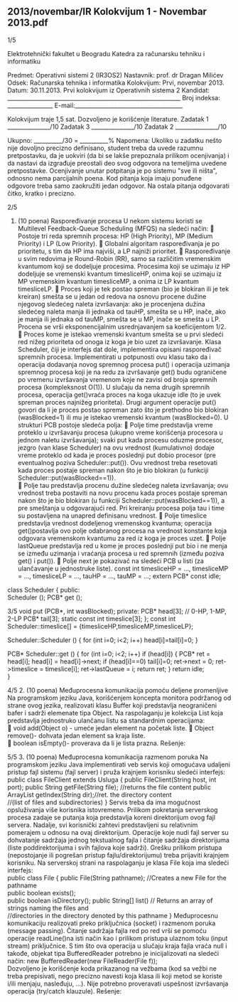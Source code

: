 2013/novembar/IR Kolokvijum 1 - Novembar 2013.pdf
--------------------------------------------------------------------------------


1/5 
 
Elektrotehnički fakultet u Beogradu 
Katedra za računarsku tehniku i informatiku 
 
Predmet: Operativni sistemi 2 (IR3OS2) 
Nastavnik: prof. dr Dragan Milićev 
Odsek: Računarska tehnika i informatika 
Kolokvijum: Prvi, novembar 2013. 
Datum: 30.11.2013. 
Prvi kolokvijum iz Operativnih sistema 2 
Kandidat: _____________________________________________________________ 
Broj indeksa: ________________  E-mail:______________________________________ 
 
Kolokvijum traje 1,5 sat. Dozvoljeno je korišćenje literature. 
Zadatak 1 _______________/10   Zadatak 3 _______________/10 
Zadatak 2 _______________/10    
 
Ukupno: __________/30 = __________% 
Napomena: Ukoliko  u  zadatku  nešto  nije  dovoljno  precizno  definisano,  student  treba  da 
uvede razumnu pretpostavku, da je uokviri (da bi se lakše prepoznala prilikom ocenjivanja) i 
da  nastavi  da  izgrađuje  preostali  deo  svog  odgovora  na  temeljima  uvedene  pretpostavke. 
Ocenjivanje unutar potpitanja je po sistemu "sve ili ništa", odnosno nema parcijalnih poena. 
Kod pitanja koja imaju ponuđene odgovore  treba samo zaokružiti jedan  odgovor.  Na  ostala 
pitanja odgovarati čitko, kratko i precizno. 
 

2/5 
1. (10 poena) Raspoređivanje procesa 
U nekom sistemu koristi se Multilevel Feedback-Queue Scheduling (MFQS) na sledeći način: 
 Postoje  tri  reda  spremnih  procesa:  HP  (High  Priority),  MP  (Medium  Priority)  i  LP 
(Low Priority). 
 Globalni  algoritam  raspoređivanja  je  po  prioritetu,  s  tim  da  HP  ima  najviši,  a  LP 
najniži prioritet. 
 Raspoređivanje   u   svim   redovima   je Round-Robin (RR),   samo   sa   različitim 
vremenskim kvantumom koji se dodeljuje procesima. Procesima koji se uzimaju iz HP 
dodeljuje   se   vremenski   kvantum timesliceHP,   onima   koji   se   uzimaju   iz   MP 
vremenskim kvantum timesliceMP, a onima iz LP kvantum timesliceLP. 
 Proces koji je tek postao spreman (bio je blokiran ili je tek kreiran) smešta se u jedan 
od  redova  na  osnovu  procene  dužine  njegovog  sledećeg  naleta  izvršavanja:  ako  je 
procenjena dužina sledećeg naleta manja ili jednaka od tauHP, smešta se u HP, inače, 
ako je manja ili jednaka od tauMP, smešta se u MP, inače se smešta u LP. Procena se 
vrši eksponencijalnim usrednjavanjem sa koeficijentom 1/2. 
 Proces  kome  je  istekao  vremenski  kvantum  smešta  se  u  prvi  sledeći  red  nižeg 
prioriteta od onoga iz koga je bio uzet za izvršavanje. 
Klasa Scheduler,  čiji  je  interfejs  dat  dole,  implementira  opisani raspoređivač  spremnih 
procesa. Implementirati u potpunosti ovu klasu tako da i operacija dodavanja novog spremnog 
procesa put() i  operacija  uzimanja  spremnog  procesa  koji  je  na  redu  za  izvršavanje get() 
budu ograničene po vremenu izvršavanja vremenom koje ne zavisi od broja spremnih procesa 
(kompleksnost O(1)).  U  slučaju  da  nema  drugih  spremnih  procesa, operacija get()vraća 
proces na koga ukazuje idle (to je uvek spreman proces najnižeg prioriteta). Drugi argument 
operacije put() govori  da  li  je  proces  postao  spreman  zato  što  je  prethodno  bio  blokiran 
(wasBlocked=1) ili mu je istekao vremenski kvantum (wasBlocked=0). 
U strukturi PCB postoje sledeća polja: 
 Polje time predstavlja vreme proteklo u izvršavanju procesa (ukupno vreme korišćenja 
procesora  u  jednom naletu  izvršavanja);  svaki  put  kada  procesu  oduzme  procesor, 
jezgro  (van  klase Scheduler)  na  ovu  vrednost  (kumulativno)  dodaje  vreme  proteklo 
od    kada    je    proces    poslednji    put    dobio    procesor    (pre    eventualnog    poziva 
Scheduler::put()).  Ovu  vrednost  treba  resetovati  kada  proces  postaje  spreman 
nakon što je bio blokiran (u funkciji Scheduler::put(wasBlocked==1)).  
 Polje tau predstavlja procenu dužine sledećeg naleta izvršavanja; ovu vrednost  treba 
postaviti  na  novu procenu  kada  proces  postaje  spreman  nakon  što  je  bio  blokiran  (u 
funkciji Scheduler::put(wasBlocked==1)), a pre smeštanja u odgovarajući red. Pri 
kreiranju procesa polja tau i time su postavljena na unapred definisanu vrednost. 
 Polje timeslice predstavlja  vrednost  dodeljenog  vremenskog  kvantuma;  operacija 
get()postavlja ovo  polje  odabranog  procesa  na  vrednost  konstante  koja  odgovara 
vremenskom kvantumu za red iz koga je proces uzet. 
 Polje lastQueue predstavlja  red  u  kome  je  proces  poslednji  put  bio  i  ne  menja  se 
između uzimanja i vraćanja procesa u red spremnih (između poziva get() i put()). 
 Polje next je pokazivač na sledeći PCB u listi (za ulančavanje u jednostruke liste). 
const int timesliceHP = ..., timesliceMP = ..., timesliceLP = ..., 
          tauHP = ..., tauMP = ...; 
extern PCB* const idle; 
 
class Scheduler { 
public:  
  Scheduler (); 
  PCB* get (); 

3/5 
  void put (PCB*, int wasBlocked); 
private: 
  PCB* head[3];  // 0-HP, 1-MP, 2-LP 
  PCB* tail[3]; 
  static const int timeslice[3]; 
}; 
const int Scheduler::timeslice[] = {timesliceHP,timesliceMP,timesliceLP}; 
 
Scheduler::Scheduler () { 
  for (int i=0; i<2; i++) head[i]=tail[i]=0; 
} 
 
PCB* Scheduler::get () { 
  for (int i=0; i<2; i++) 
    if (head[i]) { 
      PCB* ret = head[i]; 
      head[i] = head[i]->next; 
      if (head[i]==0) tail[i]=0; 
      ret->next = 0; 
      ret->timeslice = timeslice[i]; 
      ret->lastQueue = i; 
      return ret; 
    } 
  return idle;  
} 
 
 
 
 

4/5 
2. (10 poena) Međuprocesna komunikacija pomoću deljene promenljive 
Na  programskom  jeziku  Java,  korišćenjem koncepta monitora podržanog  od  strane  ovog 
jezika,  realizovati klasu Buffer koji  predstavlja  neograničeni  bafer i  sadrži elemenate tipa 
Object. Na  raspolaganju  je  kolekcija List koja predstavlja  jednostruko  ulančanu  listu  sa 
standardnim operacijama:  
 void add(Object o) - umeće jedan element na početak liste. 
 Object remove()- dohvata jedan element sa kraja liste.  
 boolean isEmpty()- proverava da li je lista prazna. 
Rešenje: 

5/5 
3. (10 poena) Međuprocesna komunikacija razmenom poruka 
Na  programskom  jeziku  Java implementirati veb  servis koji omogućava udaljeni pristup  fajl 
sistemu (fajl server) i pruža krajnjem korisniku sledeći interfejs: 
 public class FileClient extends Usluga { 
 public FileClient(String host, int port); 
 public String getFile(String file); //returns the file content 
 public ArrayList<String> getIndex(String dir);//ret. the directory content  
                                       //(list of files and subdirectories) 
} 
Servis treba  da ima mogućnost opsluživanja više korisnika istovremeno. Prilikom pokretanja 
serverskog  procesa  zadaje  se  putanja  koja  predstavlja  koreni  direktorijum  ovog  fajl  servera. 
Nadalje,  svi korisnički  zahtevi  predstavljeni  su  relativnim pomerajem u  odnosu na  ovaj 
direktorijum. Operacije koje nudi fajl server su dohvatanje sadržaja jednog tekstualnog fajla i 
čitanje sadržaja  direktorijuma  (liste poddirektorijuma  i  svih  fajlova  koje  sadrži).  Grešku 
prilikom   pristupa   (nepostojanje   ili pogrešan pristup fajlu/direktorijumu) treba   prijaviti 
krajnjem  korisniku. Na serverskoj  strani na raspolaganju  je klasa File koja  ima  sledeći 
interfejs:  
public class File { 
 public File(String pathname); //Creates a new File for the pathname  
 public boolean exists();  
 public boolean isDirectory(); 
 public String[] list() // Returns an array of strings naming the files and   
           //directories in the directory denoted by this pathname 
} 
Međuprocesnu  komunikaciju  realizovati  preko  priključnica  (socket)  i  razmenom  poruka 
(message  passing). Čitanje sadržaja fajla red po red vrši se pomoću operacije readLine()na 
isti  način kao  i  prilikom  pristupa  ulaznom  toku  (input stream)  priključnice. S tim što ova 
operacija u slučaju kraja fajla vraća null i takođe, objekat tipa BufferedReader potrebno je 
inicijalizovati na sledeći način: 
 new BufferedReader(new FileReader(File f));  
Dozvoljeno je korišćenje koda prikazanog na vežbama (kod sa vežbi ne treba prepisivati, nego 
precizno navesti koja klasa ili koji metod se koriste i/ili menjaju, nasleđuju, ...). Nije potrebno 
proveravati uspešnost izvršavanja operacija (try/catch klauzule). 
Rešenje: 
 
 